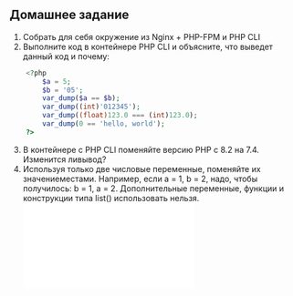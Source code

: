 ## Домашнее задание
1. Собрать для себя окружение из Nginx + PHP-FPM и PHP CLI
2. Выполните код в контейнере PHP CLI и объясните, что выведет данный код и почему:
````php
    <?php
        $a = 5;
        $b = '05';
        var_dump($a == $b);
        var_dump((int)'012345');
        var_dump((float)123.0 === (int)123.0);
        var_dump(0 == 'hello, world');
    ?>
````
3. В контейнере с PHP CLI поменяйте версию PHP с 8.2 на 7.4. Изменится ливывод?
4. Используя только две числовые переменные, поменяйте их значениеместами. 
Например, если a = 1, b = 2, надо, чтобы получилось: b = 1, a = 2. Дополнительные переменные, 
функции и конструкции типа list() использовать нельзя.
![Решение](php-cli/start.php)